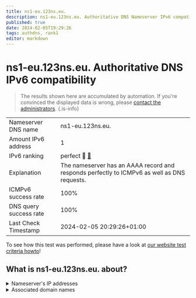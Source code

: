```yaml
---
title: ns1-eu.123ns.eu.
description: ns1-eu.123ns.eu. Authoritative DNS Nameserver IPv6 compatibility
published: true
date: 2024-02-05T19:29:26
tags: authdns, rank1
editor: markdown
---
```


# ns1-eu.123ns.eu. Authoritative DNS IPv6 compatibility

> The results shown here are accumulated by automation. If you're convinced the displayed data is wrong, please [contact the administrators](/howto/chat). 
{.is-info}




|   |   |
| - | - |
| Nameserver DNS name | ns1-eu.123ns.eu.
| Amount IPv6 address | 1
| IPv6 ranking | perfect :1st_place_medal: [🔗](/howto/ranking) |
| Explanation | The nameserver has an AAAA record and responds perfectly to ICMPv6 as well as DNS requests. |
| ICMPv6 success rate | 100%|
| DNS query success rate | 100% |
| Last Check Timestamp | 2024-02-05 20:29:26+01:00 |

To see how this test was performed, please have a look at [our website test criteria howto](/howto/testcriteria/authdns)!


## What is ns1-eu.123ns.eu. about?




<details>
<summary>Nameserver's IP addresses</summary>

2001:8d8:978:2800::5d:3759

</details>



<details>
<summary>Associated domain names</summary>

www.bundespraesident.de

</details>
